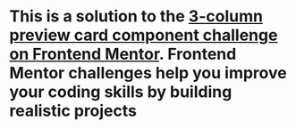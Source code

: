 # This is a solution to the [3-column preview card component challenge on Frontend Mentor](https://www.frontendmentor.io/challenges/3column-preview-card-component-pH92eAR2-). Frontend Mentor challenges help you improve your coding skills by building realistic projects

<div align='center>
    <img src="Screenshot.png">
</div>

## [Built with]

- Semantic HTML5 markup
- CSS custom properties
- CSS Grid

### Live Site URL: [Click Here](https://azammustafa66.github.io/3-column-preview-card-component-main/)
